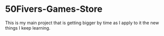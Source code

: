 # 50Fivers-Games-Store
This is my main project that is getting bigger by time as I apply to it the new things I keep learning.
